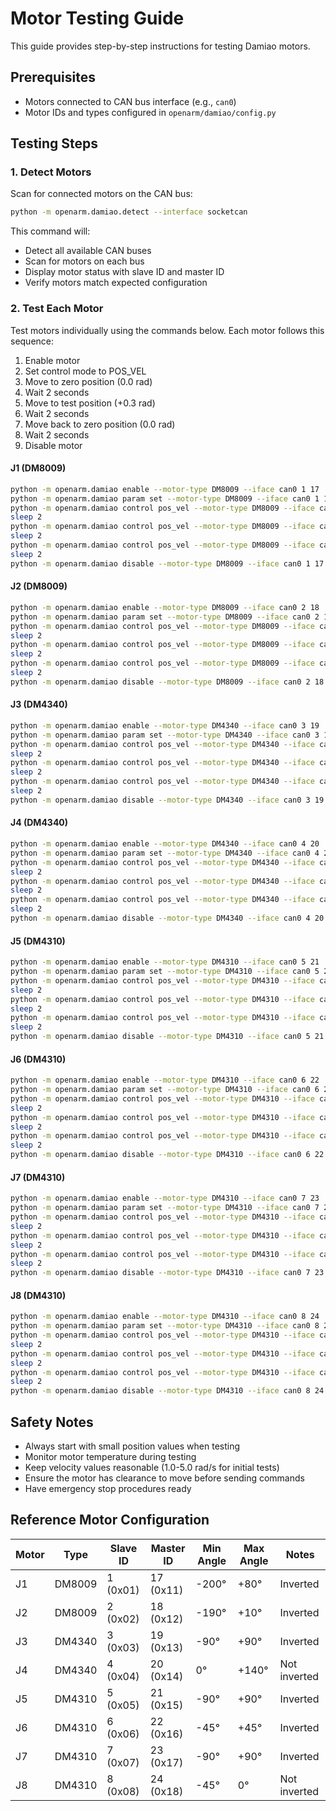 # Motor Testing Guide

This guide provides step-by-step instructions for testing Damiao motors.

## Prerequisites

- Motors connected to CAN bus interface (e.g., `can0`)
- Motor IDs and types configured in `openarm/damiao/config.py`

## Testing Steps

### 1. Detect Motors

Scan for connected motors on the CAN bus:

```bash
python -m openarm.damiao.detect --interface socketcan
```

This command will:
- Detect all available CAN buses
- Scan for motors on each bus
- Display motor status with slave ID and master ID
- Verify motors match expected configuration

### 2. Test Each Motor

Test motors individually using the commands below. Each motor follows this sequence:
1. Enable motor
2. Set control mode to POS_VEL
3. Move to zero position (0.0 rad)
4. Wait 2 seconds
5. Move to test position (+0.3 rad)
6. Wait 2 seconds
7. Move back to zero position (0.0 rad)
8. Wait 2 seconds
9. Disable motor

#### J1 (DM8009)
```bash
python -m openarm.damiao enable --motor-type DM8009 --iface can0 1 17
python -m openarm.damiao param set --motor-type DM8009 --iface can0 1 17 control_mode 2
python -m openarm.damiao control pos_vel --motor-type DM8009 --iface can0 1 17 0.0 2.0
sleep 2
python -m openarm.damiao control pos_vel --motor-type DM8009 --iface can0 1 17 0.3 1.0
sleep 2
python -m openarm.damiao control pos_vel --motor-type DM8009 --iface can0 1 17 0.0 2.0
sleep 2
python -m openarm.damiao disable --motor-type DM8009 --iface can0 1 17
```

#### J2 (DM8009)
```bash
python -m openarm.damiao enable --motor-type DM8009 --iface can0 2 18
python -m openarm.damiao param set --motor-type DM8009 --iface can0 2 18 control_mode 2
python -m openarm.damiao control pos_vel --motor-type DM8009 --iface can0 2 18 0.0 2.0
sleep 2
python -m openarm.damiao control pos_vel --motor-type DM8009 --iface can0 2 18 0.3 1.0
sleep 2
python -m openarm.damiao control pos_vel --motor-type DM8009 --iface can0 2 18 0.0 2.0
sleep 2
python -m openarm.damiao disable --motor-type DM8009 --iface can0 2 18
```

#### J3 (DM4340)
```bash
python -m openarm.damiao enable --motor-type DM4340 --iface can0 3 19
python -m openarm.damiao param set --motor-type DM4340 --iface can0 3 19 control_mode 2
python -m openarm.damiao control pos_vel --motor-type DM4340 --iface can0 3 19 0.0 2.0
sleep 2
python -m openarm.damiao control pos_vel --motor-type DM4340 --iface can0 3 19 0.3 1.0
sleep 2
python -m openarm.damiao control pos_vel --motor-type DM4340 --iface can0 3 19 0.0 2.0
sleep 2
python -m openarm.damiao disable --motor-type DM4340 --iface can0 3 19
```

#### J4 (DM4340)
```bash
python -m openarm.damiao enable --motor-type DM4340 --iface can0 4 20
python -m openarm.damiao param set --motor-type DM4340 --iface can0 4 20 control_mode 2
python -m openarm.damiao control pos_vel --motor-type DM4340 --iface can0 4 20 0.0 2.0
sleep 2
python -m openarm.damiao control pos_vel --motor-type DM4340 --iface can0 4 20 0.3 1.0
sleep 2
python -m openarm.damiao control pos_vel --motor-type DM4340 --iface can0 4 20 0.0 2.0
sleep 2
python -m openarm.damiao disable --motor-type DM4340 --iface can0 4 20
```

#### J5 (DM4310)
```bash
python -m openarm.damiao enable --motor-type DM4310 --iface can0 5 21
python -m openarm.damiao param set --motor-type DM4310 --iface can0 5 21 control_mode 2
python -m openarm.damiao control pos_vel --motor-type DM4310 --iface can0 5 21 0.0 2.0
sleep 2
python -m openarm.damiao control pos_vel --motor-type DM4310 --iface can0 5 21 0.3 1.0
sleep 2
python -m openarm.damiao control pos_vel --motor-type DM4310 --iface can0 5 21 0.0 2.0
sleep 2
python -m openarm.damiao disable --motor-type DM4310 --iface can0 5 21
```

#### J6 (DM4310)
```bash
python -m openarm.damiao enable --motor-type DM4310 --iface can0 6 22
python -m openarm.damiao param set --motor-type DM4310 --iface can0 6 22 control_mode 2
python -m openarm.damiao control pos_vel --motor-type DM4310 --iface can0 6 22 0.0 2.0
sleep 2
python -m openarm.damiao control pos_vel --motor-type DM4310 --iface can0 6 22 0.3 1.0
sleep 2
python -m openarm.damiao control pos_vel --motor-type DM4310 --iface can0 6 22 0.0 2.0
sleep 2
python -m openarm.damiao disable --motor-type DM4310 --iface can0 6 22
```

#### J7 (DM4310)
```bash
python -m openarm.damiao enable --motor-type DM4310 --iface can0 7 23
python -m openarm.damiao param set --motor-type DM4310 --iface can0 7 23 control_mode 2
python -m openarm.damiao control pos_vel --motor-type DM4310 --iface can0 7 23 0.0 2.0
sleep 2
python -m openarm.damiao control pos_vel --motor-type DM4310 --iface can0 7 23 0.3 1.0
sleep 2
python -m openarm.damiao control pos_vel --motor-type DM4310 --iface can0 7 23 0.0 2.0
sleep 2
python -m openarm.damiao disable --motor-type DM4310 --iface can0 7 23
```

#### J8 (DM4310)
```bash
python -m openarm.damiao enable --motor-type DM4310 --iface can0 8 24
python -m openarm.damiao param set --motor-type DM4310 --iface can0 8 24 control_mode 2
python -m openarm.damiao control pos_vel --motor-type DM4310 --iface can0 8 24 0.0 2.0
sleep 2
python -m openarm.damiao control pos_vel --motor-type DM4310 --iface can0 8 24 0.3 1.0
sleep 2
python -m openarm.damiao control pos_vel --motor-type DM4310 --iface can0 8 24 0.0 2.0
sleep 2
python -m openarm.damiao disable --motor-type DM4310 --iface can0 8 24
```

## Safety Notes

- Always start with small position values when testing
- Monitor motor temperature during testing
- Keep velocity values reasonable (1.0-5.0 rad/s for initial tests)
- Ensure the motor has clearance to move before sending commands
- Have emergency stop procedures ready

## Reference Motor Configuration

| Motor | Type   | Slave ID | Master ID | Min Angle | Max Angle | Notes |
|-------|--------|----------|-----------|-----------|-----------|-------|
| J1    | DM8009 | 1 (0x01) | 17 (0x11) | -200°     | +80°      | Inverted |
| J2    | DM8009 | 2 (0x02) | 18 (0x12) | -190°     | +10°      | Inverted |
| J3    | DM4340 | 3 (0x03) | 19 (0x13) | -90°      | +90°      | Inverted |
| J4    | DM4340 | 4 (0x04) | 20 (0x14) | 0°        | +140°     | Not inverted |
| J5    | DM4310 | 5 (0x05) | 21 (0x15) | -90°      | +90°      | Inverted |
| J6    | DM4310 | 6 (0x06) | 22 (0x16) | -45°      | +45°      | Inverted |
| J7    | DM4310 | 7 (0x07) | 23 (0x17) | -90°      | +90°      | Inverted |
| J8    | DM4310 | 8 (0x08) | 24 (0x18) | -45°      | 0°        | Not inverted |
